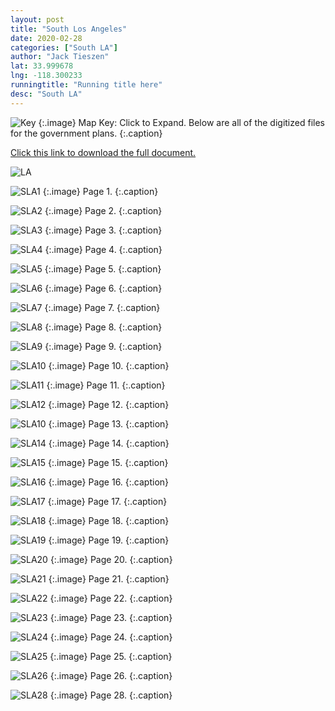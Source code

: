 ```yaml
---
layout: post
title: "South Los Angeles"
date: 2020-02-28
categories: ["South LA"]
author: "Jack Tieszen"
lat: 33.999678
lng: -118.300233
runningtitle: "Running title here"
desc: "South LA"
---
```


![Key](images/Key.jpg)
   {:.image}
Map Key: Click to Expand.
Below are all of the digitized files for the government plans.
   {:.caption}   

[Click this link to download the full document.](https://github.com/visualizela/flaneur/raw/master/images/South_LA.pdf)

<img src="/images/South_LA_Page_01.jpg" alt="LA"/>

![SLA1](images/South_LA_Page_01.jpg)
   {:.image}
Page 1.
   {:.caption}
 
![SLA2](images//plan/South_LA_Page_02.jpg)
   {:.image}
 Page 2.
   {:.caption}

![SLA3](images//plan/South_LA_Page_03.jpg)
   {:.image}
 Page 3.
   {:.caption}
   
![SLA4](images//plan/South_LA_Page_04.jpg)
   {:.image}
 Page 4.
   {:.caption}
   
![SLA5](images//plan/South_LA_Page_05.jpg)
   {:.image}
 Page 5.
   {:.caption}

![SLA6](images//plan/South_LA_Page_06.jpg)
   {:.image}
 Page 6.
   {:.caption}

![SLA7](images//plan/South_LA_Page_07.jpg)
   {:.image}
 Page 7.
   {:.caption}

![SLA8](images//plan/South_LA_Page_08.jpg)
   {:.image}
 Page 8.
   {:.caption}

![SLA9](images//plan/South_LA_Page_09.jpg)
   {:.image}
 Page 9.
   {:.caption}

![SLA10](images//plan/South_LA_Page_10.jpg)
   {:.image}
 Page 10.
   {:.caption}

![SLA11](images//plan/South_LA_Page_11.jpg)
   {:.image}
 Page 11.
   {:.caption}

![SLA12](images//plan/South_LA_Page_12.jpg)
   {:.image}
 Page 12.
   {:.caption}

![SLA10](images//plan/South_LA_Page_13.jpg)
   {:.image}
 Page 13.
   {:.caption}
   
![SLA14](images//plan/South_LA_Page_14.jpg)
   {:.image}
 Page 14.
   {:.caption}

![SLA15](images//plan/South_LA_Page_15.jpg)
   {:.image}
 Page 15.
   {:.caption}

![SLA16](images//plan/South_LA_Page_16.jpg)
   {:.image}
 Page 16.
   {:.caption}
   
![SLA17](images//plan/South_LA_Page_17.jpg)
   {:.image}
 Page 17.
   {:.caption}

![SLA18](images//plan/South_LA_Page_18.jpg)
   {:.image}
 Page 18.
   {:.caption}

![SLA19](images//plan/South_LA_Page_19.jpg)
   {:.image}
 Page 19.
   {:.caption}

![SLA20](images//plan/South_LA_Page_20.jpg)
   {:.image}
 Page 20.
   {:.caption}

![SLA21](images//plan/South_LA_Page_21.jpg)
   {:.image}
 Page 21.
   {:.caption}

![SLA22](images//plan/South_LA_Page_22.jpg)
   {:.image}
 Page 22.
   {:.caption}
 
 ![SLA23](images//plan/South_LA_Page_23.jpg)
   {:.image}
 Page 23.
   {:.caption}

![SLA24](images//plan/South_LA_Page_24.jpg)
   {:.image}
 Page 24.
   {:.caption}

![SLA25](images//plan/South_LA_Page_25.jpg)
   {:.image}
 Page 25.
   {:.caption}

![SLA26](images//plan/South_LA_Page_26.jpg)
   {:.image}
 Page 26.
   {:.caption}
   
![SLA28](images//plan/South_LA_Page_28.jpg)
   {:.image}
 Page 28.
   {:.caption}
